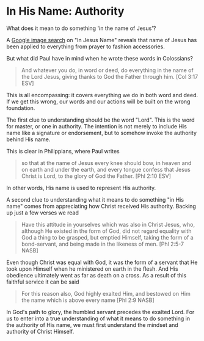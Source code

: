 In His Name: Authority
======================

What does it mean to do something 'in the name of Jesus'?

A [Google image search][1] on "In Jesus Name" reveals that name of Jesus has been applied to everything from prayer to fashion accessories.

But what did Paul have in mind when he wrote these words in Colossians?

> And whatever you do, in word or deed, do everything in the name of the Lord Jesus, giving thanks to God the Father through him. [Col 3:17 ESV]

This is all encompassing: it covers everything we do in both word and deed. If we get this wrong, our words and our actions will be built on the wrong foundation.

The first clue to understanding should be the word "Lord". This is the word for master, or one in authority. The intention is not merely to include His name like a signature or endorsement, but to somehow invoke the authority behind His name.

This is clear in Philippians, where Paul writes

> so that at the name of Jesus every knee should bow, in heaven and on earth and under the earth,
> and every tongue confess that Jesus Christ is Lord, to the glory of God the Father. [Phl 2:10 ESV]

In other words, His name is used to represent His authority.

A second clue to understanding what it means to do something "in His name" comes from appreciating how Christ received His authority. Backing up just a few verses we read

> Have this attitude in yourselves which was also in Christ Jesus,
> who, although He existed in the form of God, did not regard equality with God a thing to be grasped,
> but emptied Himself, taking the form of a bond-servant, and being made in the likeness of men. [Phl 2:5-7 NASB]

Even though Christ was equal with God, it was the form of a servant that He took upon Himself when he ministered on earth in the flesh. And His obedience ultimately went as far as death on a cross. As a result of this faithful service it can be said

> For this reason also, God highly exalted Him, and bestowed on Him the name which is above every name [Phl 2:9 NASB]

In God's path to glory, the humbled servant precedes the exalted Lord. For us to enter into a true understanding of what it means to do something in the authority of His name, we must first understand the mindset and authority of Christ Himself.

[1]: https://www.google.ca/search?q=in+jesus+name&tbm=isch
